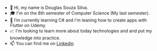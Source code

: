 - 👋 Hi, my name is Douglas Souza Silva.
- 🎓 I'm on the 8th semester of Computer Science (My last semester).
- 🌱 I’m currently learning C# and i'm leaning how to create apps with Flutter on Udemy.
- 📈 I'm looking to learn more about today technologies and and put my knowledge into practice.
- 📫 You can find me on [Linkedin](https://www.linkedin.com/in/douglas-de-souza-silva-688494178/) 

<!---
Dougsza/Dougsza is a ✨ special ✨ repository because its `README.md` (this file) appears on your GitHub profile.
You can click the Preview link to take a look at your changes.
--->
